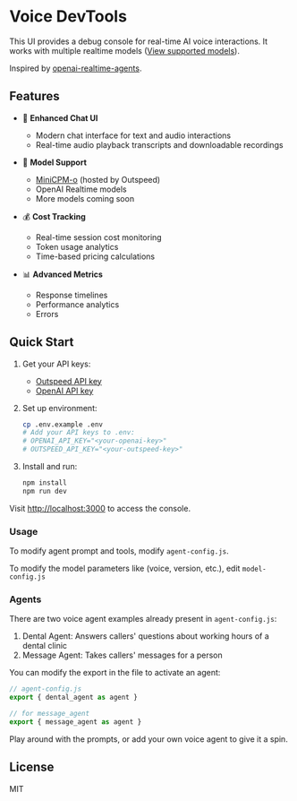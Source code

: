 # Voice DevTools

This UI provides a debug console for real-time AI voice interactions. It works with multiple realtime models ([View supported models](https://docs.outspeed.com/models)). 

Inspired by [openai-realtime-agents](https://github.com/openai/openai-realtime-agents).

## Features

- 🎯 **Enhanced Chat UI**
  - Modern chat interface for text and audio interactions
  - Real-time audio playback transcripts and downloadable recordings

- 🤖 **Model Support**
  - [MiniCPM-o](https://github.com/OpenBMB/MiniCPM-o) (hosted by Outspeed)
  - OpenAI Realtime models
  - More models coming soon

- 💰 **Cost Tracking**
  - Real-time session cost monitoring
  - Token usage analytics
  - Time-based pricing calculations

- 📊 **Advanced Metrics**
  - Response timelines
  - Performance analytics
  - Errors

## Quick Start

1. Get your API keys:

   - [Outspeed API key](https://dashboard.outspeed.com)
   - [OpenAI API key](https://platform.openai.com/settings/api-keys)

2. Set up environment:

   ```bash
   cp .env.example .env
   # Add your API keys to .env:
   # OPENAI_API_KEY="<your-openai-key>"
   # OUTSPEED_API_KEY="<your-outspeed-key>"
   ```

3. Install and run:
   ```bash
   npm install
   npm run dev
   ```

Visit [http://localhost:3000](http://localhost:3000) to access the console.

### Usage

To modify agent prompt and tools, modify `agent-config.js`.

To modify the model parameters like (voice, version, etc.), edit `model-config.js`


### Agents

There are two voice agent examples already present in `agent-config.js`:
1. Dental Agent: Answers callers' questions about working hours of a dental clinic
2. Message Agent: Takes callers' messages for a person

You can modify the export in the file to activate an agent:

```js
// agent-config.js
export { dental_agent as agent }

// for message_agent
export { message_agent as agent }
```

Play around with the prompts, or add your own voice agent to give it a spin.

## License

MIT
